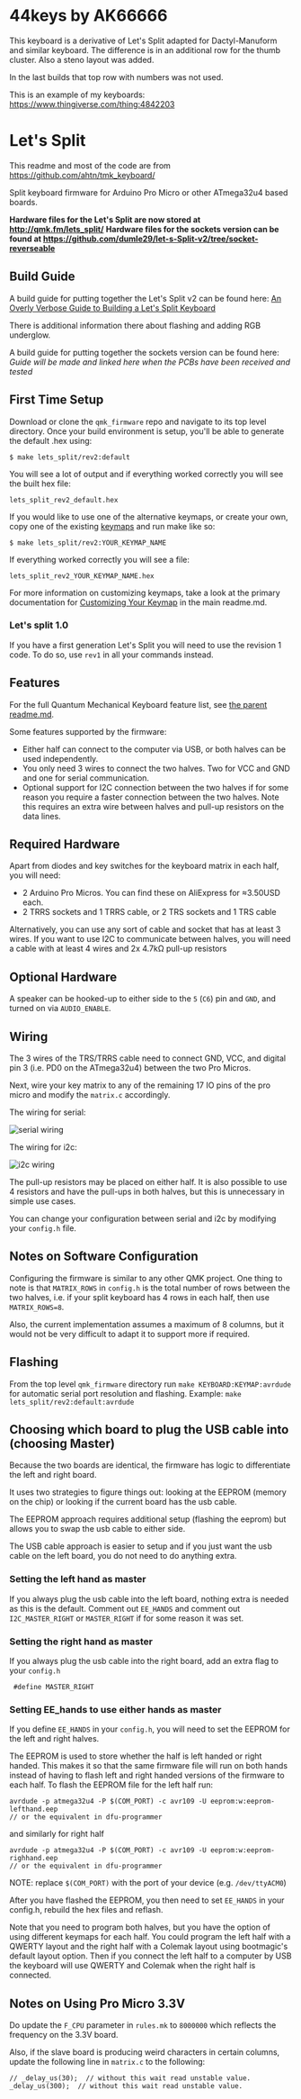 44keys by AK66666
=================
This keyboard is a derivative of Let's Split adapted for Dactyl-Manuform and similar keyboard.
The difference is in an additional row for the thumb cluster.
Also a steno layout was added.

In the last builds that top row with numbers was not used.

This is an example of my keyboards:
https://www.thingiverse.com/thing:4842203


Let's Split
======

This readme and most of the code are from https://github.com/ahtn/tmk_keyboard/

Split keyboard firmware for Arduino Pro Micro or other ATmega32u4
based boards.

**Hardware files for the Let's Split are now stored at http://qmk.fm/lets_split/**
**Hardware files for the sockets version can be found at https://github.com/dumle29/let-s-Split-v2/tree/socket-reverseable**

## Build Guide

A build guide for putting together the Let's Split v2 can be found here: [An Overly Verbose Guide to Building a Let's Split Keyboard](https://github.com/nicinabox/lets-split-guide)

There is additional information there about flashing and adding RGB underglow.

A build guide for putting together the sockets version can be found here: *Guide will be made and linked here when the PCBs have been received and tested*

## First Time Setup

Download or clone the `qmk_firmware` repo and navigate to its top level directory. Once your build environment is setup, you'll be able to generate the default .hex using:

```
$ make lets_split/rev2:default
```

You will see a lot of output and if everything worked correctly you will see the built hex file:

```
lets_split_rev2_default.hex
```

If you would like to use one of the alternative keymaps, or create your own, copy one of the existing [keymaps](keymaps/) and run make like so:


```
$ make lets_split/rev2:YOUR_KEYMAP_NAME
```

If everything worked correctly you will see a file:

```
lets_split_rev2_YOUR_KEYMAP_NAME.hex
```

For more information on customizing keymaps, take a look at the primary documentation for [Customizing Your Keymap](/readme.md##customizing-your-keymap) in the main readme.md.

### Let's split 1.0
If you have a first generation Let's Split you will need to use the revision 1 code. To do so, use `rev1` in all your commands instead.

Features
--------

For the full Quantum Mechanical Keyboard feature list, see [the parent readme.md](/readme.md).

Some features supported by the firmware:

* Either half can connect to the computer via USB, or both halves can be used
  independently.
* You only need 3 wires to connect the two halves. Two for VCC and GND and one
  for serial communication.
* Optional support for I2C connection between the two halves if for some
  reason you require a faster connection between the two halves. Note this
  requires an extra wire between halves and pull-up resistors on the data lines.

Required Hardware
-----------------

Apart from diodes and key switches for the keyboard matrix in each half, you
will need:

* 2 Arduino Pro Micros. You can find these on AliExpress for ≈3.50USD each.
* 2 TRRS sockets and 1 TRRS cable, or 2 TRS sockets and 1 TRS cable

Alternatively, you can use any sort of cable and socket that has at least 3
wires. If you want to use I2C to communicate between halves, you will need a
cable with at least 4 wires and 2x 4.7kΩ pull-up resistors

Optional Hardware
-----------------

A speaker can be hooked-up to either side to the `5` (`C6`) pin and `GND`, and turned on via `AUDIO_ENABLE`.

Wiring
------

The 3 wires of the TRS/TRRS cable need to connect GND, VCC, and digital pin 3 (i.e.
PD0 on the ATmega32u4) between the two Pro Micros.

Next, wire your key matrix to any of the remaining 17 IO pins of the pro micro
and modify the `matrix.c` accordingly.

The wiring for serial:

![serial wiring](https://i.imgur.com/C3D1GAQ.png)

The wiring for i2c:

![i2c wiring](https://i.imgur.com/Hbzhc6E.png)

The pull-up resistors may be placed on either half. It is also possible
to use 4 resistors and have the pull-ups in both halves, but this is
unnecessary in simple use cases.

You can change your configuration between serial and i2c by modifying your `config.h` file.

Notes on Software Configuration
-------------------------------

Configuring the firmware is similar to any other QMK project. One thing
to note is that `MATRIX_ROWS` in `config.h` is the total number of rows between
the two halves, i.e. if your split keyboard has 4 rows in each half, then use
`MATRIX_ROWS=8`.

Also, the current implementation assumes a maximum of 8 columns, but it would
not be very difficult to adapt it to support more if required.

Flashing
-------
From the top level `qmk_firmware` directory run `make KEYBOARD:KEYMAP:avrdude` for automatic serial port resolution and flashing.
Example: `make lets_split/rev2:default:avrdude`


Choosing which board to plug the USB cable into (choosing Master)
--------
Because the two boards are identical, the firmware has logic to differentiate the left and right board.

It uses two strategies to figure things out: looking at the EEPROM (memory on the chip) or looking if the current board has the usb cable.

The EEPROM approach requires additional setup (flashing the eeprom) but allows you to swap the usb cable to either side.

The USB cable approach is easier to setup and if you just want the usb cable on the left board, you do not need to do anything extra.

### Setting the left hand as master
If you always plug the usb cable into the left board, nothing extra is needed as this is the default. Comment out `EE_HANDS` and comment out `I2C_MASTER_RIGHT` or `MASTER_RIGHT` if for some reason it was set.

### Setting the right hand as master
If you always plug the usb cable into the right board, add an extra flag to your `config.h`
```
 #define MASTER_RIGHT
```

### Setting EE_hands to use either hands as master
If you define `EE_HANDS` in your `config.h`, you will need to set the
EEPROM for the left and right halves.

The EEPROM is used to store whether the
half is left handed or right handed. This makes it so that the same firmware
file will run on both hands instead of having to flash left and right handed
versions of the firmware to each half. To flash the EEPROM file for the left
half run:
```
avrdude -p atmega32u4 -P $(COM_PORT) -c avr109 -U eeprom:w:eeprom-lefthand.eep
// or the equivalent in dfu-programmer

```
and similarly for right half
```
avrdude -p atmega32u4 -P $(COM_PORT) -c avr109 -U eeprom:w:eeprom-righhand.eep
// or the equivalent in dfu-programmer
```

NOTE: replace `$(COM_PORT)` with the port of your device (e.g. `/dev/ttyACM0`)

After you have flashed the EEPROM, you then need to set `EE_HANDS` in your config.h, rebuild the hex files and reflash.

Note that you need to program both halves, but you have the option of using
different keymaps for each half. You could program the left half with a QWERTY
layout and the right half with a Colemak layout using bootmagic's default layout option.
Then if you connect the left half to a computer by USB the keyboard will use QWERTY and Colemak when the
right half is connected.


Notes on Using Pro Micro 3.3V
-----------------------------

Do update the `F_CPU` parameter in `rules.mk` to `8000000` which reflects
the frequency on the 3.3V board.

Also, if the slave board is producing weird characters in certain columns,
update the following line in `matrix.c` to the following:

```
// _delay_us(30);  // without this wait read unstable value.
_delay_us(300);  // without this wait read unstable value.
```
